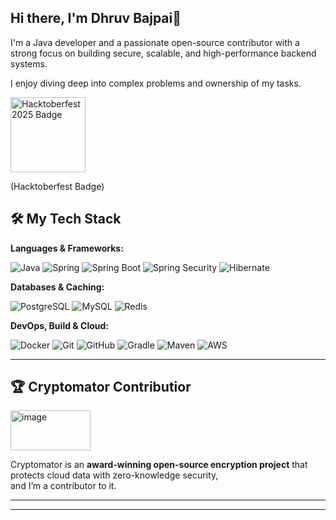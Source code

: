 ## Hi there, I'm Dhruv Bajpai👋

I'm a Java developer and a passionate open-source contributor with a strong focus on building secure, scalable, and high-performance backend systems.

I enjoy diving deep into complex problems and ownership of my tasks.

<a href="https://holopin.io/@dhruvbajpai29">
  <img src="https://assets.holopin.io/hf2025levels/lvl0-human.webp" alt="Hacktoberfest 2025 Badge" width="120">
</a>

(Hacktoberfest Badge)
<!--
**dhruvbajpai29/dhruvbajpai29** is a ✨ _special_ ✨ repository because its `README.md` (this file) appears on your GitHub profile.
-->

## 🛠️ My Tech Stack  

**Languages & Frameworks:**  
<p>
  <img src="https://img.shields.io/badge/Java-ED8B00?style=for-the-badge&logo=openjdk&logoColor=white" alt="Java">
  <img src="https://img.shields.io/badge/Spring-6DB33F?style=for-the-badge&logo=spring&logoColor=white" alt="Spring">
  <img src="https://img.shields.io/badge/Spring%20Boot-6DB33F?style=for-the-badge&logo=springboot&logoColor=white" alt="Spring Boot">
  <img src="https://img.shields.io/badge/Spring%20Security-6DB33F?style=for-the-badge&logo=springsecurity&logoColor=white" alt="Spring Security">
  <img src="https://img.shields.io/badge/Hibernate-59666C?style=for-the-badge&logo=hibernate&logoColor=white" alt="Hibernate">
</p>

**Databases & Caching:**  
<p>
  <img src="https://img.shields.io/badge/PostgreSQL-4169E1?style=for-the-badge&logo=postgresql&logoColor=white" alt="PostgreSQL">
  <img src="https://img.shields.io/badge/MySQL-4479A1?style=for-the-badge&logo=mysql&logoColor=white" alt="MySQL">
  <img src="https://img.shields.io/badge/Redis-DC382D?style=for-the-badge&logo=redis&logoColor=white" alt="Redis">
</p>

**DevOps, Build & Cloud:**  
<p>
  <img src="https://img.shields.io/badge/Docker-2496ED?style=for-the-badge&logo=docker&logoColor=white" alt="Docker">
  <img src="https://img.shields.io/badge/Git-F05032?style=for-the-badge&logo=git&logoColor=white" alt="Git">
  <img src="https://img.shields.io/badge/GitHub-181717?style=for-the-badge&logo=github&logoColor=white" alt="GitHub">
  <img src="https://img.shields.io/badge/Gradle-02303A?style=for-the-badge&logo=gradle&logoColor=white" alt="Gradle">
  <img src="https://img.shields.io/badge/Maven-C71A36?style=for-the-badge&logo=apachemaven&logoColor=white" alt="Maven">
  <img src="https://img.shields.io/badge/AWS-232F3E?style=for-the-badge&logo=amazonaws&logoColor=white" alt="AWS">
</p>


---

## 🏆 Cryptomator Contributior

<p>
  <img width="128" height="64" alt="image" src="https://github.com/user-attachments/assets/9c5a7a83-ece9-4f21-9a76-3e57af32d78a" />
</p>

Cryptomator is an **award-winning open-source encryption project** that protects cloud data with zero-knowledge security,  
and I’m  a contributor to it.  


---

---
